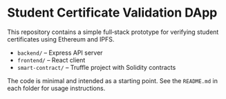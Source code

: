 # Student Certificate Validation DApp

This repository contains a simple full‑stack prototype for verifying student certificates using Ethereum and IPFS.

- `backend/` – Express API server
- `frontend/` – React client
- `smart-contract/` – Truffle project with Solidity contracts

The code is minimal and intended as a starting point. See the `README.md` in each folder for usage instructions.
